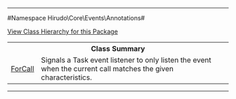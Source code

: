 

- - -

#Namespace Hirudo\Core\Events\Annotations#

<div><a href='https://github.com/JeyDotC/Hirudo-docs/tree/master/hirudo/core/events/annotations/package-tree.md'>View Class Hierarchy for this Package</a></div>

<table class="title">
<tr><th colspan="2" class="title">Class Summary</th></tr>
<tr><td class="name"><a href="https://github.com/JeyDotC/Hirudo-docs/blob/master/Hirudo/Core/Events/Annotations/ForCall.md">ForCall</a></td><td class="description">Signals a Task event listener to only listen the event
when the current call matches the given characteristics.</td></tr>
</table>

- - -

